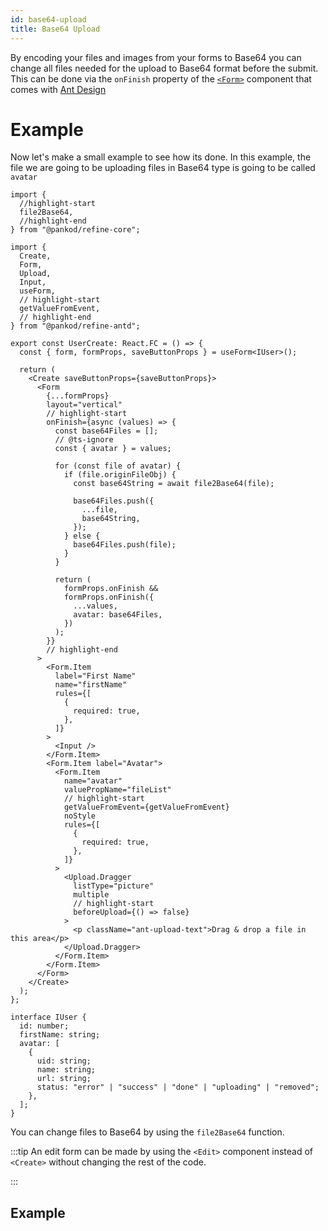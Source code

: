 ```yaml
---
id: base64-upload
title: Base64 Upload
---
```


By encoding your files and images from your forms to Base64 you can change all files needed for the upload to Base64 format before the submit. This can be done via the `onFinish` property of the [`<Form>`](https://ant.design/components/form/#Form) component that comes with [Ant Design](https://ant.design/)

# Example

Now let's make a small example to see how its done. In this example, the file we are going to be uploading files in Base64 type is going to be called `avatar`

```tsx title="pages/users/create.tsx"
import {
  //highlight-start
  file2Base64,
  //highlight-end
} from "@pankod/refine-core";

import {
  Create,
  Form,
  Upload,
  Input,
  useForm,
  // highlight-start
  getValueFromEvent,
  // highlight-end
} from "@pankod/refine-antd";

export const UserCreate: React.FC = () => {
  const { form, formProps, saveButtonProps } = useForm<IUser>();

  return (
    <Create saveButtonProps={saveButtonProps}>
      <Form
        {...formProps}
        layout="vertical"
        // highlight-start
        onFinish={async (values) => {
          const base64Files = [];
          // @ts-ignore
          const { avatar } = values;

          for (const file of avatar) {
            if (file.originFileObj) {
              const base64String = await file2Base64(file);

              base64Files.push({
                ...file,
                base64String,
              });
            } else {
              base64Files.push(file);
            }
          }

          return (
            formProps.onFinish &&
            formProps.onFinish({
              ...values,
              avatar: base64Files,
            })
          );
        }}
        // highlight-end
      >
        <Form.Item
          label="First Name"
          name="firstName"
          rules={[
            {
              required: true,
            },
          ]}
        >
          <Input />
        </Form.Item>
        <Form.Item label="Avatar">
          <Form.Item
            name="avatar"
            valuePropName="fileList"
            // highlight-start
            getValueFromEvent={getValueFromEvent}
            noStyle
            rules={[
              {
                required: true,
              },
            ]}
          >
            <Upload.Dragger
              listType="picture"
              multiple
              // highlight-start
              beforeUpload={() => false}
            >
              <p className="ant-upload-text">Drag & drop a file in this area</p>
            </Upload.Dragger>
          </Form.Item>
        </Form.Item>
      </Form>
    </Create>
  );
};

interface IUser {
  id: number;
  firstName: string;
  avatar: [
    {
      uid: string;
      name: string;
      url: string;
      status: "error" | "success" | "done" | "uploading" | "removed";
    },
  ];
}
```

You can change files to Base64 by using the `file2Base64` function.

:::tip
An edit form can be made by using the `<Edit>` component instead of `<Create>` without changing the rest of the code.

:::

## Example

<CodeSandboxExample path="upload-antd-multipart" />
